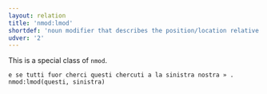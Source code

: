 ```yaml
---
layout: relation
title: 'nmod:lmod'
shortdef: 'noun modifier that describes the position/location relative to its parent noun'
udver: '2'
---
```


This is a special class of <code>nmod</code>. 

~~~ sdparse
e se tutti fuor cherci questi chercuti a la sinistra nostra » .
nmod:lmod(questi, sinistra)
~~~

<!-- Interlanguage links updated Ne 5. května 2024, 18:21:23 CEST -->
